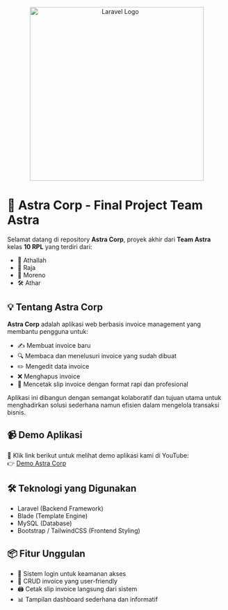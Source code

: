 <p align="center"><a href="https://laravel.com" target="_blank"><img src="https://raw.githubusercontent.com/laravel/art/master/logo-lockup/5%20SVG/2%20CMYK/1%20Full%20Color/laravel-logolockup-cmyk-red.svg" width="400" alt="Laravel Logo"></a></p>

# 🚀 Astra Corp - Final Project Team Astra

Selamat datang di repository **Astra Corp**, proyek akhir dari **Team Astra** kelas **10 RPL** yang terdiri dari:

- 🧠 Athallah  
- 🔧 Raja  
- 🎨 Moreno  
- 🛠️ Athar  

## 💡 Tentang Astra Corp

**Astra Corp** adalah aplikasi web berbasis invoice management yang membantu pengguna untuk:

- ✍️ Membuat invoice baru
- 🔍 Membaca dan menelusuri invoice yang sudah dibuat
- ✏️ Mengedit data invoice
- ❌ Menghapus invoice
- 🧾 Mencetak slip invoice dengan format rapi dan profesional

Aplikasi ini dibangun dengan semangat kolaboratif dan tujuan utama untuk menghadirkan solusi sederhana namun efisien dalam mengelola transaksi bisnis.

## 📹 Demo Aplikasi

🎥 Klik link berikut untuk melihat demo aplikasi kami di YouTube:  
👉 [Demo Astra Corp](https://youtu.be/0B0ElumKg6M?si=xVrNMBivxTDPvVUI)

## 🛠️ Teknologi yang Digunakan

- Laravel (Backend Framework)
- Blade (Template Engine)
- MySQL (Database)
- Bootstrap / TailwindCSS (Frontend Styling)

## 📦 Fitur Unggulan

- 🔐 Sistem login untuk keamanan akses
- 🧾 CRUD invoice yang user-friendly
- 🖨️ Cetak slip invoice langsung dari sistem
- 📊 Tampilan dashboard sederhana dan informatif
